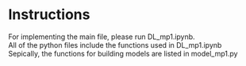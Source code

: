 # Instructions
For implementing the main file, please run DL_mp1.ipynb.   
All of the python files include the functions used in DL_mp1.ipynb   
Sepically, the functions for building models are listed in model_mp1.py
